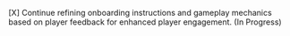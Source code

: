 [X] Continue refining onboarding instructions and gameplay mechanics based on player feedback for enhanced player engagement. (In Progress)
